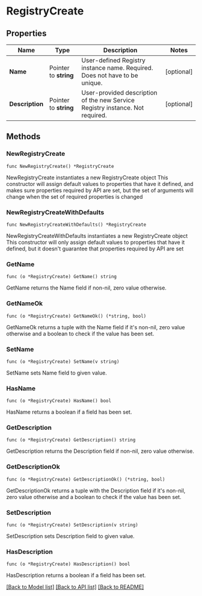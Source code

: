 # RegistryCreate

## Properties

Name | Type | Description | Notes
------------ | ------------- | ------------- | -------------
**Name** | Pointer to **string** | User-defined Registry instance name. Required. Does not have to be unique. | [optional] 
**Description** | Pointer to **string** | User-provided description of the new Service Registry instance. Not required. | [optional] 


## Methods

### NewRegistryCreate

`func NewRegistryCreate() *RegistryCreate`

NewRegistryCreate instantiates a new RegistryCreate object
This constructor will assign default values to properties that have it defined,
and makes sure properties required by API are set, but the set of arguments
will change when the set of required properties is changed

### NewRegistryCreateWithDefaults

`func NewRegistryCreateWithDefaults() *RegistryCreate`

NewRegistryCreateWithDefaults instantiates a new RegistryCreate object
This constructor will only assign default values to properties that have it defined,
but it doesn't guarantee that properties required by API are set


### GetName

`func (o *RegistryCreate) GetName() string`

GetName returns the Name field if non-nil, zero value otherwise.

### GetNameOk

`func (o *RegistryCreate) GetNameOk() (*string, bool)`

GetNameOk returns a tuple with the Name field if it's non-nil, zero value otherwise
and a boolean to check if the value has been set.

### SetName

`func (o *RegistryCreate) SetName(v string)`

SetName sets Name field to given value.

### HasName

`func (o *RegistryCreate) HasName() bool`

HasName returns a boolean if a field has been set.


### GetDescription

`func (o *RegistryCreate) GetDescription() string`

GetDescription returns the Description field if non-nil, zero value otherwise.

### GetDescriptionOk

`func (o *RegistryCreate) GetDescriptionOk() (*string, bool)`

GetDescriptionOk returns a tuple with the Description field if it's non-nil, zero value otherwise
and a boolean to check if the value has been set.

### SetDescription

`func (o *RegistryCreate) SetDescription(v string)`

SetDescription sets Description field to given value.

### HasDescription

`func (o *RegistryCreate) HasDescription() bool`

HasDescription returns a boolean if a field has been set.



[[Back to Model list]](../README.md#documentation-for-models) [[Back to API list]](../README.md#documentation-for-api-endpoints) [[Back to README]](../README.md)

